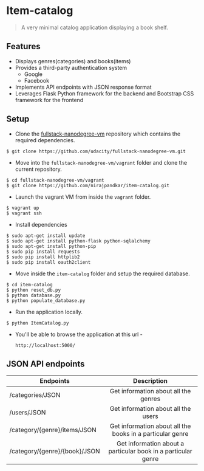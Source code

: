 # Item-catalog

> A very minimal catalog application displaying a book shelf.

## Features
* Displays genres(categories) and books(items)
* Provides a third-party authentication system
    * Google
    * Facebook
* Implements API endpoints with JSON response format
* Leverages Flask Python framework for the backend and Bootstrap CSS framework for the frontend

## Setup
* Clone the [fullstack-nanodegree-vm](https://github.com/udacity/fullstack-nanodegree-vm) repository which contains the required dependencies.
```
$ git clone https://github.com/udacity/fullstack-nanodegree-vm.git
```

* Move into the `fullstack-nanodegree-vm/vagrant` folder and clone the current repository.
```
$ cd fullstack-nanodegree-vm/vagrant
$ git clone https://github.com/nirajpandkar/item-catalog.git 
```

* Launch the vagrant VM from inside the `vagrant` folder.
```
$ vagrant up
$ vagrant ssh
```

* Install dependencies
```
$ sudo apt-get install update
$ sudo apt-get install python-flask python-sqlalchemy
$ sudo apt-get install python-pip
$ sudo pip install requests
$ sudo pip install httplib2
$ sudo pip install oauth2client
```
* Move inside the `item-catalog` folder and setup the required database.
```
$ cd item-catalog
$ python reset_db.py
$ python database.py
$ python populate_database.py
```
* Run the application locally.
```
$ python ItemCatalog.py
```


* You'll be able to browse the application at this url - 

    `http://localhost:5000/`
    
## JSON API endpoints

| Endpoints       | Description           |
| ------------- |:-------------:|
| /categories/JSON      | Get information about all the genres |
| /users/JSON      | Get information about all the users      |
| /category/{genre}/items/JSON      | Get information about all the books in a particular genre     |
| /category/{genre}/{book}/JSON | Get information about a particular book in a particular genre      |

